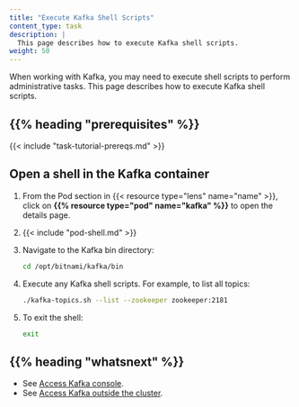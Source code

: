 ```yaml
---
title: "Execute Kafka Shell Scripts"
content_type: task
description: |
  This page describes how to execute Kafka shell scripts.
weight: 50
---
```


<!-- overview -->

When working with Kafka, you may need to execute shell scripts to perform
administrative tasks. This page describes how to execute Kafka shell scripts.

## {{% heading "prerequisites" %}}

{{< include "task-tutorial-prereqs.md" >}}

<!-- steps -->

## Open a shell in the Kafka container

1. From the Pod section in {{< resource type="lens" name="name" >}}, click on **{{% resource type="pod" name="kafka" %}}**
   to open the details page.
2. {{< include "pod-shell.md" >}}
3. Navigate to the Kafka bin directory:

   ```bash
   cd /opt/bitnami/kafka/bin
   ```

4. Execute any Kafka shell scripts. For example, to list all topics:

   ```bash
   ./kafka-topics.sh --list --zookeeper zookeeper:2181
   ```

5. To exit the shell:

   ```bash
   exit
   ```

## {{% heading "whatsnext" %}}

- See [Access Kafka console](/docs/production-guides/administration/access-kafka-console/).
- See [Access Kafka outside the cluster](/docs/production-guides/administration/access-kafka-outside-cluster/).
